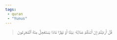 ```yaml
---
tags: 
 - quran 
 - "Yunus"
---
```


> قُلۡ أَرَءَيۡتُمۡ إِنۡ أَتَىٰكُمۡ عَذَابُهُۥ بَيَٰتًا أَوۡ نَهَارٗا مَّاذَا يَسۡتَعۡجِلُ مِنۡهُ ٱلۡمُجۡرِمُونَ
